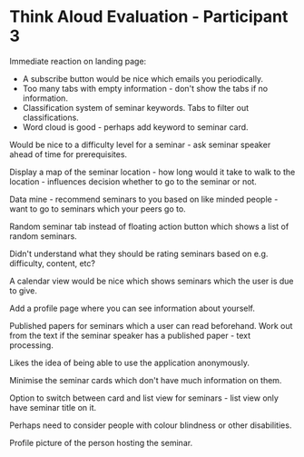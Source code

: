 # Think Aloud Evaluation - Participant 3

Immediate reaction on landing page:

- A subscribe button would be nice which emails you periodically.
- Too many tabs with empty information - don't show the tabs if no information.
- Classification system of seminar keywords. Tabs to filter out classifications.
- Word cloud is good - perhaps add keyword to seminar card.

Would be nice to a difficulty level for a seminar - ask seminar speaker ahead of time for prerequisites.

Display a map of the seminar location - how long would it take to walk to the location - influences decision whether to go to the seminar or not.

Data mine - recommend seminars to you based on like minded people - want to go to seminars which your peers go to.

Random seminar tab instead of floating action button which shows a list of random seminars.

Didn't understand what they should be rating seminars based on e.g. difficulty, content, etc?

A calendar view would be nice which shows seminars which the user is due to give.

Add a profile page where you can see information about yourself.

Published papers for seminars which a user can read beforehand. Work out from the text if the seminar speaker has a published paper - text processing.

Likes the idea of being able to use the application anonymously.

Minimise the seminar cards which don't have much information on them.

Option to switch between card and list view for seminars - list view only have seminar title on it.

Perhaps need to consider people with colour blindness or other disabilities.

Profile picture of the person hosting the seminar.
